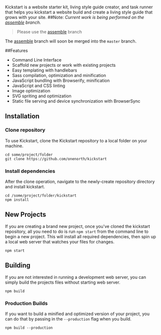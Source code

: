 Kickstart is a website starter kit, living style guide creator, and task runner that helps you kickstart a website build and create a living style guide that grows with your site.
##Note:
*Current work is being performed on the [assemble](https://github.com/onenorth/kickstart/tree/assemble) branch.*
> Please use the [assemble](https://github.com/onenorth/kickstart/tree/assemble) branch

The [assemble](https://github.com/onenorth/kickstart/tree/assemble) branch will soon be merged into the `master` branch.

##Features
* Command Line Interface
* Scaffold new projects or work with existing projects
* Easy templating with handlebars
* Sass compilation, optimization and minification
* JavaScript bundling with Browserify, minification
* JavaScript and CSS linting
* Image optimization
* SVG spriting and optimization
* Static file serving and device synchronization with BrowserSync

## Installation

### Clone repository
To use Kickstart, clone the Kickstart repository to a local folder on your machine.

```
cd some/project/folder
git clone https://github.com/onenorth/kickstart
```

### Install dependencies
After the clone operation, navigate to the newly-create repository directory and install kickstart.

```
cd /some/project/folder/kickstart
npm install
```

## New Projects
If you are creating a brand new project, once you've cloned the kickstart repository, all you need to do is run `npm start` from the command line to begin a new project. This will install all required dependencies, then spin up a local web server that watches your files for changes.
```
npm start
```

## Building
If you are not interested in running a development web server, you can simply build the projects files without starting web server.

```
npm build
```

### Production Builds
If you want to build a minified and optimized version of your project, you can do that by passing in the `--production` flag when you build.
```
npm build --production
```
##
